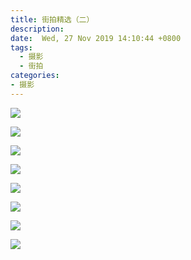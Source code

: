 ```yaml
---
title: 街拍精选（二）
description:
date:  Wed, 27 Nov 2019 14:10:44 +0800
tags:
  - 摄影
  - 街拍	
categories:
- 摄影
---
```


![](http://img.jackdu.cn/mypho/20180806213148_IMG_9074-01.jpeg)

![](http://img.jackdu.cn/mypho/20180808233651_IMG_9399-01.jpeg)

![](http://img.jackdu.cn/mypho/20180806182721_IMG_9027-01.jpeg)

![](<http://img.jackdu.cn/mypho/20180524161630_IMG_8228-01.jpeg>)

![](http://img.jackdu.cn/mypho/IMG_20181230_202920.jpg)

![](http://img.jackdu.cn/mypho/20181026222731_IMG_0316-01.jpeg)

![](http://img.jackdu.cn/mypho/20190202151331_IMG_0917-01-01.jpeg)

![](<http://img.jackdu.cn/mypho/20190202151311_IMG_0914-01.jpeg>)